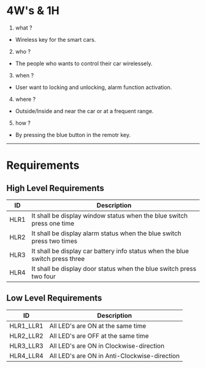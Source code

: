 #  4W's & 1H

1) what ?
  * Wireless key for the smart cars.
2) who ?
  * The people who wants to control their car wirelessely.
3) when ?
  *  User want to locking and unlocking, alarm function activation.
4) where ?
  * Outside/Inside and near the car or at a frequent range.
5) how ?
  * By pressing the blue button in the remotr key.
----------------------

# Requirements

##  High Level Requirements
 
|ID| Description|
|----|----|
|HLR1|It shall be display window status when the blue switch press one time|
|HLR2|It shall be  display alarm status when the blue switch press two times|
|HLR3|It shall be display car battery info status when the blue switch press  three|
|HLR4|It shall be  display door status  when the blue switch press two four|

## Low Level Requirements

|ID| Description|
|----|----|
|HLR1_LLR1|All LED's are ON at the same time|
|HLR2_LLR2|All LED's are OFF at the same time|
|HLR3_LLR3|All LED's are ON in Clockwise-direction|
|HLR4_LLR4|All LED's are ON in Anti-Clockwise-direction|
